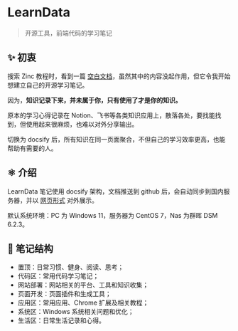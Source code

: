 # LearnData

> 开源工具，前端代码的学习笔记

## ✨ 初衷

搜索 Zinc 教程时，看到一篇 [空白文档](https://www.kancloud.cn/idcpj/python/2627102)，虽然其中的内容没起作用，但它令我开始想建立自己的开源学习笔记。

因为，**知识记录下来，并未属于你，只有使用了才是你的知识。**

原本的学习心得记录在 Notion、飞书等各类知识应用上，散落各处，要找能找到，但使用起来很麻烦，也难以对外分享输出。

切换为 docsify 后，所有知识在同一页面聚合，不但自己的学习效率更高，也能帮助有需要的人。

## ⚛️ 介绍

LearnData 笔记使用 docsify 架构，文档推送到 github 后，会自动同步到国内服务器，并以 [网页形式](https://newzone.top/notes/#/) 对外展示。

默认系统环境：PC 为 Windows 11，服务器为 CentOS 7，Nas 为群晖 DSM 6.2.3。

## 🧱 笔记结构

- 置顶：日常习惯、健身、阅读、思考；
- 代码区：常用代码学习笔记；
- 网站部署：网站相关的平台、工具和知识收集；
- 页面开发：页面插件和生成工具；
- 应用区：常用应用、Chrome 扩展及相关教程；
- 系统区：Windows 系统相关问题和优化；
- 生活区：日常生活记录和心得。
